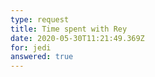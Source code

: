 ```yaml
---
type: request
title: Time spent with Rey
date: 2020-05-30T11:21:49.369Z
for: jedi
answered: true
---
```


